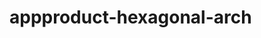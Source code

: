   # appproduct-hexagonal-arch                
            
         
             
         
       
        
            
 
 
